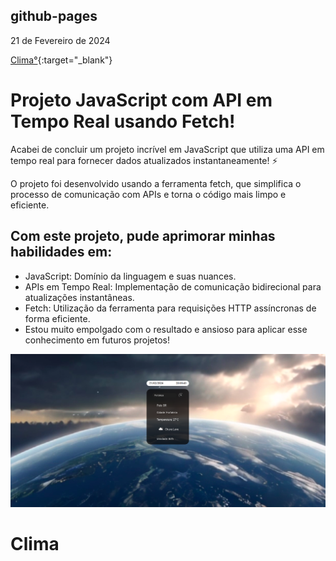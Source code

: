 ## github-pages
21 de Fevereiro de 2024

[Clima°](https://taylon-00.github.io/clima/){:target="_blank"}



<h1>
Projeto JavaScript com API em Tempo Real usando Fetch!
</h1>

<p>
Acabei de concluir um projeto incrível em JavaScript que utiliza uma API em tempo real para fornecer dados atualizados instantaneamente! ⚡️
</p>

<p>
O projeto foi desenvolvido usando a ferramenta fetch, que simplifica o processo de comunicação com APIs e torna o código mais limpo e eficiente.
</p>

<h2>
Com este projeto, pude aprimorar minhas habilidades em:
</h2>
<ul>
<li>JavaScript: Domínio da linguagem e suas nuances.</li>
<li>APIs em Tempo Real: Implementação de comunicação bidirecional para atualizações instantâneas.</li>
<li>Fetch: Utilização da ferramenta para requisições HTTP assíncronas de forma eficiente.</li>
<li>Estou muito empolgado com o resultado e ansioso para aplicar esse conhecimento em futuros projetos!</li>
</ul>


<img src="./assets/img/TEMPO.png"/>


 # Clima
